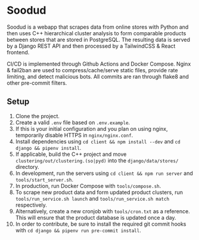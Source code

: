 # Soodud

Soodud is a webapp that scrapes data from online stores with Python and then uses C++ hierarchical cluster analysis to form comparable products between stores that are stored in PostgreSQL. The resulting data is served by a Django REST API and then processed by a TailwindCSS & React frontend.

CI/CD is implemented through Github Actions and Docker Compose. Nginx & fail2ban are used to compress/cache/serve static files, provide rate limiting, and detect malicious bots. All commits are ran through flake8 and other pre-commit filters.

## Setup

1. Clone the project.
2. Create a valid `.env` file based on `.env.example`.
3. If this is your initial configuration and you plan on using nginx, temporarily disable HTTPS in `nginx/nginx.conf`.
4. Install dependencies using `cd client && npm install --dev` and `cd django && pipenv install`.
5. If applicable, build the C++ project and move `clustering/out/clustering.(so|pyd)` into the `django/data/stores/` directory.
6. In development, run the servers using `cd client && npm run server` and `tools/start_server.sh`.
7. In production, run Docker Compose with `tools/compose.sh`.
8. To scrape new product data and form updated product clusters, run `tools/run_service.sh launch` and `tools/run_service.sh match` respectively.
9. Alternatively, create a new cronjob with `tools/cron.txt` as a reference. This will ensure that the product database is updated once a day.
10. In order to contribute, be sure to install the required git commit hooks with `cd django && pipenv run pre-commit install`.
